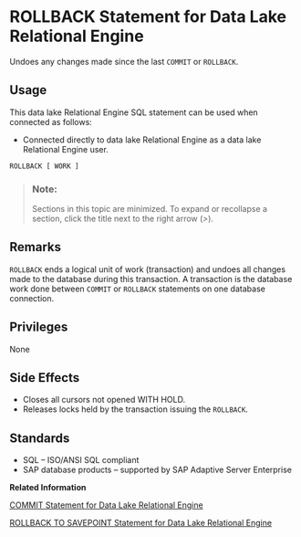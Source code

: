 <!-- loioa623fa5884f210158bea86181c29b760 -->

# ROLLBACK Statement for Data Lake Relational Engine

Undoes any changes made since the last `COMMIT` or `ROLLBACK`.



<a name="loioa623fa5884f210158bea86181c29b760__section_ovp_dvr_znb"/>

## Usage

This data lake Relational Engine SQL statement can be used when connected as follows:

-   Connected directly to data lake Relational Engine as a data lake Relational Engine user.



```
ROLLBACK [ WORK ]
```



> ### Note:  
> Sections in this topic are minimized. To expand or recollapse a section, click the title next to the right arrow \(*\>*\).



<a name="loioa623fa5884f210158bea86181c29b760__IQ_Usage"/>

## Remarks

`ROLLBACK` ends a logical unit of work \(transaction\) and undoes all changes made to the database during this transaction. A transaction is the database work done between `COMMIT` or `ROLLBACK` statements on one database connection.



<a name="loioa623fa5884f210158bea86181c29b760__IQ_Permissions"/>

## Privileges

None



<a name="loioa623fa5884f210158bea86181c29b760__IQ_Side_Effects"/>

## Side Effects

-   Closes all cursors not opened WITH HOLD.
-   Releases locks held by the transaction issuing the `ROLLBACK`.



<a name="loioa623fa5884f210158bea86181c29b760__IQ_Standards"/>

## Standards

-   SQL – ISO/ANSI SQL compliant
-   SAP database products – supported by SAP Adaptive Server Enterprise

**Related Information**  


[COMMIT Statement for Data Lake Relational Engine](commit-statement-for-data-lake-relational-engine-a615db7.md "Makes changes to the database permanent, or terminates a user-defined transaction.")

[ROLLBACK TO SAVEPOINT Statement for Data Lake Relational Engine](rollback-to-savepoint-statement-for-data-lake-relational-engine-a6242a7.md "Cancels any changes made since a savepoint was established. Changes made prior to the savepoint are not undone; they are still pending.")

